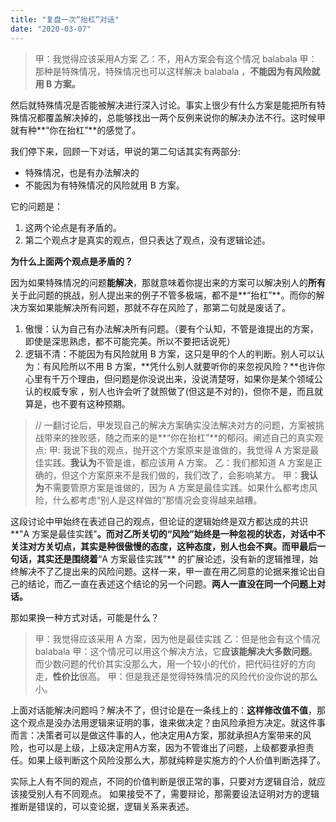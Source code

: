 ```yaml
---
title: "复盘一次“抬杠”对话"
date: "2020-03-07"
---
```


> 甲：我觉得应该采用A方案 乙：不，用A方案会有这个情况 balabala 甲：那种是特殊情况，特殊情况也可以这样解决 balabala ，**不能因为有风险就用 B 方案。**

然后就特殊情况是否能被解决进行深入讨论。事实上很少有什么方案是能把所有特殊情况都覆盖解决掉的，总能够找出一两个反例来说你的解决办法不行。这时候甲就有种**“你在抬杠”**的感觉了。

我们停下来，回顾一下对话，甲说的第二句话其实有两部分:

- 特殊情况，也是有办法解决的
- 不能因为有特殊情况的风险就用 B 方案。

它的问题是：

1. 这两个论点是有矛盾的。
2. 第二个观点才是真实的观点，但只表达了观点，没有逻辑论述。

**为什么上面两个观点是矛盾的？**

因为如果特殊情况的问题**能解决**，那就意味着你提出来的方案可以解决别人的**所有**关于此问题的挑战，别人提出来的例子不管多极端，都不是**“抬杠”**。而你的解决方案如果能解决所有问题，那就不存在风险了，那第二句就是废话了。

1. 傲慢：认为自己有办法解决所有问题。（要有个认知，不管是谁提出的方案，即使是深思熟虑，都不可能完美。所以不要把话说死）
2. 逻辑不清：不能因为有风险就用 B 方案，这只是甲的个人的判断。别人可以认为：有风险所以不用 B 方案，**凭什么别人就要听你的来忽视风险？**也许你心里有千万个理由，但问题是你没说出来，没说清楚呀，如果你是某个领域公认的权威专家 ，别人也许会听了就照做了(但这是不对的)，但你不是，而且就算是，也不要有这种预期。

> // 一翻讨论后，甲发现自己的解决方案确实没法解决对方的问题，方案被挑战带来的挫败感，随之而来的是**“你在抬杠”**的郁闷。阐述自己的真实观点: 甲: 我说下我的观点，抛开这个方案原来是谁做的，我觉得 A 方案是最佳实践。**我认为**不管是谁，都应该用 A 方案。 乙：我们都知道 A 方案是正确的，但这个方案原来不是我们做的，我们改了，会影响某方。 甲：**我认为**不需要管原方案是谁做的，因为 A 方案是最佳实践。如果什么都考虑风险，什么都考虑“别人是这样做的”那情况会变得越来越糟。

这段讨论中甲始终在表述自己的观点，但论证的逻辑始终是双方都达成的共识**"A 方案是最佳实践"**。而对乙所关切的“风险”始终是一种忽视的状态，对话中不关注对方关切点，其实是种很傲慢的态度，这种态度，别人也会不爽。而甲最后一句话，其实还是围绕着**“A 方案最佳实践”** 的扩展论述，没有新的逻辑推理，始终解决不了乙提出来的风险问题。这样一来，甲一直在用乙同意的论据来推论出自己的结论，而乙一直在表述这个结论的另一个问题。**两人一直没在同一个问题上对话。**

那如果换一种方式对话，可能是什么？

> 甲：我觉得应该采用 A 方案，因为他是最佳实践 乙：但是他会有这个情况 balabala 甲：这个情况可以用这个解决方法，它**应该能解决大多数问题**。而少数问题的代价其实没那么大，用一个较小的代价，把代码往好的方向走，**性价比**很高。 甲：但是我还是觉得特殊情况的风险代价没你说的那么小。

上面对话能解决问题吗？解决不了，但讨论是在一条线上的：**这样修改值不值**，那这个观点是没办法用逻辑来证明的事，谁来做决定？由风险承担方决定。就这件事而言：决策者可以是做这件事的人，他决定用A方案，那就承担A方案带来的风险，也可以是上级，上级决定用A方案，因为不管谁出了问题，上级都要承担责任。如果上级判断这个风险没那么大，那就纯粹是实施方的个人价值判断选择了。

实际上人有不同的观点，不同的价值判断是很正常的事，只要对方逻辑自洽，就应该接受别人有不同观点。 如果接受不了，需要辩论，那需要设法证明对方的逻辑推断是错误的，可以变论据，逻辑关系来表述。
